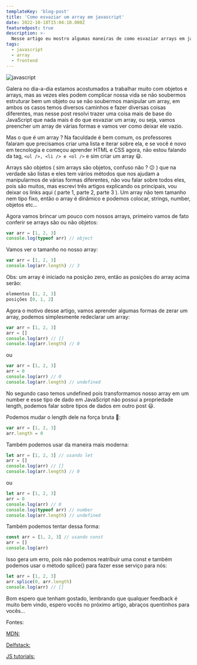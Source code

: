 ```yaml
---
templateKey: 'blog-post'
title: 'Como esvaziar um array em javascript'
date: 2022-10-18T15:04:10.000Z
featuredpost: true
description: >-
  Nesse artigo eu mostro algumas maneiras de como esvaziar arrays em javascript de algumas maneiras diferentes.
tags:
  - javascript
  - array
  - frontend
---
```


![javascript](https://miro.medium.com/max/720/1*NDojKFkqkGU86VwXm1bM9Q.jpeg)

Galera no dia-a-dia estamos acostumados a trabalhar muito com objetos e arrays, mas as vezes eles podem complicar nossa vida se não soubermos estruturar bem um objeto ou se não soubermos manipular um array, em ambos os casos temos diversos caminhos e fazer diversas coisas diferentes, mas nesse post resolvi trazer uma coisa mais de base do JavaScript que nada mais é do que esvaziar um array, ou seja, vamos preencher um array de várias formas e vamos ver como deixar ele vazio.

Mas o que é um array ?
Na faculdade é bem comum, os professores falaram que precisamos criar uma lista e iterar sobre ela, e se você é novo em tecnologia e começou aprender HTML e CSS agora, não estou falando da tag, `<ul />, <li /> e <ol />` e sim criar um array 😃.

Arrays são objetos ( sim arrays são objetos, confuso não ? 😕 ) que na verdade são listas e eles tem vários métodos que nos ajudam a manipularmos de várias formas diferentes, não vou falar sobre todos eles, pois são muitos, mas escrevi três artigos explicando os principais, vou deixar os links aqui ( parte 1, parte 2, parte 3 ). Um array não tem tamanho nem tipo fixo, então o array é dinâmico e podemos colocar, strings, number, objetos etc…

Agora vamos brincar um pouco com nossos arrays, primeiro vamos de fato conferir se arrays são ou não objetos:

```javascript
var arr = [1, 2, 3]
console.log(typeof arr) // object
```

Vamos ver o tamanho no nosso array:

```javascript
var arr = [1, 2, 3]
console.log(arr.length) // 3
```

Obs: um array é iniciado na posição zero, então as posições do array acima serão:

```javascript
elementos [1, 2, 3]
posições [0, 1, 2]
```

Agora o motivo desse artigo, vamos aprender algumas formas de zerar um array, podemos simplesmente redeclarar um array:

```javascript
var arr = [1, 2, 3]
arr = []
console.log(arr) // []
console.log(arr.length) // 0
```

ou

```javascript
var arr = [1, 2, 3]
arr = 0
console.log(arr) // 0
console.log(arr.length) // undefined
```

No segundo caso temos undefined pois transformamos nosso array em um number e esse tipo de dado em JavaScript não possui a propriedade length, podemos falar sobre tipos de dados em outro post 😃.

Podemos mudar o length dele na força bruta 👊:

```javascript
var arr = [1, 2, 3]
arr.length = 0

```

Também podemos usar da maneira mais moderna:

```javascript
let arr = [1, 2, 3] // usando let
arr = []
console.log(arr) // []
console.log(arr.length) // 0
```
ou

```javascript
let arr = [1, 2, 3]
arr = 0
console.log(arr) // 0
console.log(typeof arr) // number
console.log(arr.length) // undefined
```

Também podemos tentar dessa forma:

```javascript
const arr = [1, 2, 3] // usando const
arr = []
console.log(arr)
```

Isso gera um erro, pois não podemos reatribuir uma const e também podemos usar o método splice() para fazer esse serviço para nós:

```javascript
let arr = [1, 2, 3]
arr.splice(0, arr.length)
console.log(arr) // []
```

Bom espero que tenham gostado, lembrando que qualquer feedback é muito bem vindo, espero vocês no próximo artigo, abraços quentinhos para vocês…

Fontes:

[MDN:](https://developer.mozilla.org/pt-BR/docs/Web/JavaScript/Reference/Global_Objects/Array)

[Delfstack:](https://www.delftstack.com/howto/javascript/how-to-empty-an-array-in-javascript/)

[JS tutorials:](https://www.javascripttutorial.net/array/4-ways-empty-javascript-array/)
